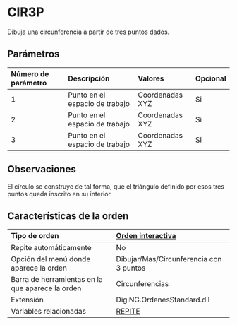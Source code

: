 # CIR3P

Dibuja una circunferencia a partir de tres puntos dados.

## Parámetros

| Número de parámetro | Descripción | Valores | Opcional |
| :--- | :--- | :--- | :--- |
| 1 | Punto en el espacio de trabajo | Coordenadas XYZ | Si |
| 2 | Punto en el espacio de trabajo | Coordenadas XYZ | Si |
| 3 | Punto en el espacio de trabajo | Coordenadas XYZ | Si |

## Observaciones

El círculo se construye de tal forma, que el triángulo definido por esos tres puntos queda inscrito en su interior.

## Características de la orden

| Tipo de orden | [Orden interactiva](cir3p.md) |
| :--- | :--- |
| Repite automáticamente | No |
| Opción del menú donde aparece la orden | Dibujar/Mas/Circunferencia con 3 puntos |
| Barra de herramientas en la que aparece la orden | Circunferencias |
| Extensión | DigiNG.OrdenesStandard.dll |
| Variables relacionadas | [REPITE](/digi3d-net/referencia/ventana-de-dibujo/variables/r/repite.md) |

